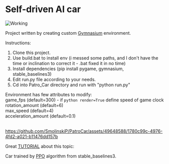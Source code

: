 # Self-driven AI car
![Working](https://github.com/SmolinskiP/PatroCar/assets/49648588/1593a9f4-7ad4-4087-99d9-a38efa27e515)

Project written by creating custom [Gymnasium](https://gymnasium.farama.org/) environment.

Instructions:
1. Clone this project.
2. Use build.bat to install env (i messed some paths, and I don't have the time or inclination to correct it - .bat fixed it in no time)
3. Install dependencies (pip install pygame, gymnasium, stable_baselines3)
4. Edit run.py file according to your needs.
5. Cd into Patro_Car directory and run with "python run.py"

Environment has few attributes to modify:<br/>
game_fps (default=300) - if ```python render=True``` define speed of game clock<br/>
rotation_amount (default=6)<br/>
max_speed (default=4)<br/>
acceleration_amount (default=0.1)<br/><br/>

https://github.com/SmolinskiP/PatroCar/assets/49648588/1780c99c-4976-4fd2-a021-b11476dd157b

Great [TUTORIAL](https://www.youtube.com/watch?v=Mut_u40Sqz4&t) about this topic:<br/>

Car trained by [PPO](https://stable-baselines3.readthedocs.io/en/master/modules/ppo.html) algorithm from stable_baselines3.
